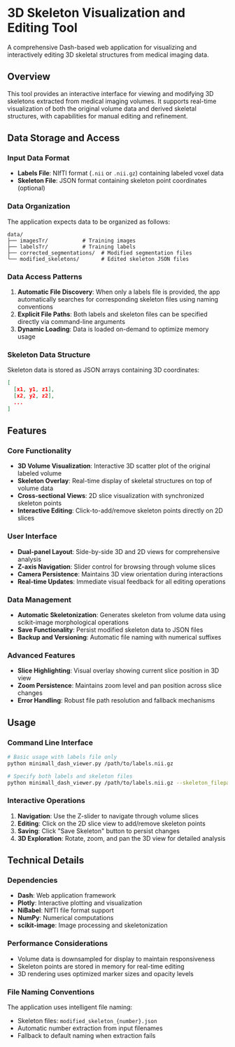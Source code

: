 # 3D Skeleton Visualization and Editing Tool

A comprehensive Dash-based web application for visualizing and interactively editing 3D skeletal structures from medical imaging data.

## Overview

This tool provides an interactive interface for viewing and modifying 3D skeletons extracted from medical imaging volumes. It supports real-time visualization of both the original volume data and derived skeletal structures, with capabilities for manual editing and refinement.

## Data Storage and Access

### Input Data Format
- **Labels File**: NIfTI format (`.nii` or `.nii.gz`) containing labeled voxel data
- **Skeleton File**: JSON format containing skeleton point coordinates (optional)

### Data Organization
The application expects data to be organized as follows:
```
data/
├── imagesTr/           # Training images
├── labelsTr/           # Training labels  
├── corrected_segmentations/  # Modified segmentation files
└── modified_skeletons/       # Edited skeleton JSON files
```

### Data Access Patterns
1. **Automatic File Discovery**: When only a labels file is provided, the app automatically searches for corresponding skeleton files using naming conventions
2. **Explicit File Paths**: Both labels and skeleton files can be specified directly via command-line arguments
3. **Dynamic Loading**: Data is loaded on-demand to optimize memory usage

### Skeleton Data Structure
Skeleton data is stored as JSON arrays containing 3D coordinates:
```json
[
  [x1, y1, z1],
  [x2, y2, z2],
  ...
]
```

## Features

### Core Functionality
- **3D Volume Visualization**: Interactive 3D scatter plot of the original labeled volume
- **Skeleton Overlay**: Real-time display of skeletal structures on top of volume data
- **Cross-sectional Views**: 2D slice visualization with synchronized skeleton points
- **Interactive Editing**: Click-to-add/remove skeleton points directly on 2D slices

### User Interface
- **Dual-panel Layout**: Side-by-side 3D and 2D views for comprehensive analysis
- **Z-axis Navigation**: Slider control for browsing through volume slices
- **Camera Persistence**: Maintains 3D view orientation during interactions
- **Real-time Updates**: Immediate visual feedback for all editing operations

### Data Management
- **Automatic Skeletonization**: Generates skeleton from volume data using scikit-image morphological operations
- **Save Functionality**: Persist modified skeleton data to JSON files
- **Backup and Versioning**: Automatic file naming with numerical suffixes

### Advanced Features
- **Slice Highlighting**: Visual overlay showing current slice position in 3D view
- **Zoom Persistence**: Maintains zoom level and pan position across slice changes
- **Error Handling**: Robust file path resolution and fallback mechanisms

## Usage

### Command Line Interface
```bash
# Basic usage with labels file only
python minimall_dash_viewer.py /path/to/labels.nii.gz

# Specify both labels and skeleton files
python minimall_dash_viewer.py /path/to/labels.nii.gz --skeleton_filepath /path/to/skeleton.json
```

### Interactive Operations
1. **Navigation**: Use the Z-slider to navigate through volume slices
2. **Editing**: Click on the 2D slice view to add/remove skeleton points
3. **Saving**: Click "Save Skeleton" button to persist changes
4. **3D Exploration**: Rotate, zoom, and pan the 3D view for detailed analysis

## Technical Details

### Dependencies
- **Dash**: Web application framework
- **Plotly**: Interactive plotting and visualization
- **NiBabel**: NIfTI file format support
- **NumPy**: Numerical computations
- **scikit-image**: Image processing and skeletonization

### Performance Considerations
- Volume data is downsampled for display to maintain responsiveness
- Skeleton points are stored in memory for real-time editing
- 3D rendering uses optimized marker sizes and opacity levels

### File Naming Conventions
The application uses intelligent file naming:
- Skeleton files: `modified_skeleton_{number}.json`
- Automatic number extraction from input filenames
- Fallback to default naming when extraction fails
